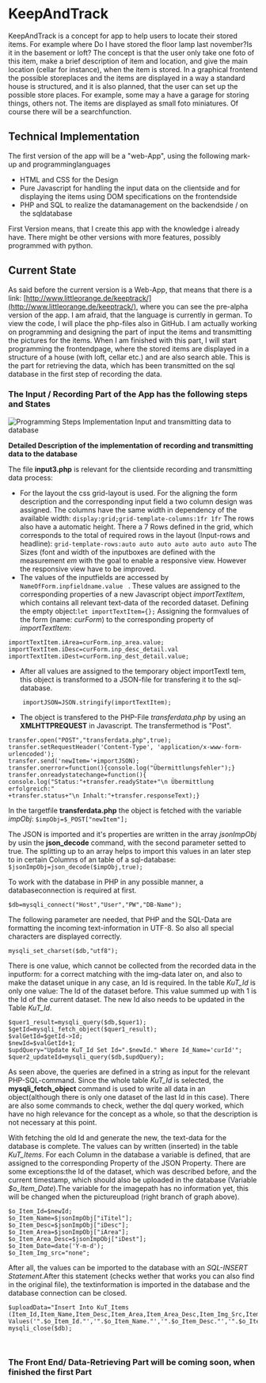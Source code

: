 # KeepAndTrack
KeepAndTrack is a concept for app to help users to locate their stored items. For example where Do I have stored the floor lamp last november?Is it in the basement or loft? The concept is that the user only take one foto of this item, make a brief description of item and location, and give the main location (cellar for instance), when the item is stored. In a graphical frontend the possible storeplaces and the items are displayed in a way a standard house is structured, and it is also planned, that the user can set up the possible store places. For example, some may a have a garage for storing things, others not.  The items are displayed as small foto miniatures. Of course there will be a searchfunction.

## Technical Implementation
The first version of the app will be a "web-App", using the following mark-up and programminglanguages 
- HTML and CSS for the Design
- Pure Javascript for handling the input data on the clientside and for displaying the items using DOM specifications on the frontendside
- PHP and SQL to realize the datamanagement on the backendside / on the sqldatabase

First Version means, that I create this app with the knowledge i already have. There might be other versions with more features, possibly programmed with python.

## Current State
As said before the current version is a Web-App, that means that there is a link: [http://www.littleorange.de/keeptrack/](http://www.littleorange.de/keeptrack/), where you can see the pre-alpha version of the app. I am afraid, that the language is currently in german. To view the code, I will place the php-files also in GitHub. I am actually working on programming and designing the part of input the items and transmitting the pictures for the items. When I am finished with this part, I will start programming the frontendpage, where the stored items are displayed in a structure of a house (with loft, cellar etc.) and are also search able. This is the part for retrieving the data, which has been transmitted on the sql database in the first step of recording the data.

### The Input / Recording Part of the App has the following steps and States
![Programming Steps Implementation Input and transmitting data to database](http://www.littleorange.de/keeptrack/o_bilder/InputDiagramm.jpg)

**Detailed Description of the implementation of recording and transmitting data to the database**

The file __input3.php__ is relevant for the clientside recording and transmitting data process:
- For the layout the css grid-layout is used. For the aligning the form description and the corresponding input field a two column design was assigned. The columns have the same width in dependency of the available width:
``` display:grid;grid-template-columns:1fr 1fr ```
The rows also have a automatic height. There a 7 Rows defined in the grid, which corresponds to the total of required rows in the layout (Input-rows and headline):
``` grid-template-rows:auto auto auto auto auto auto auto ```
The Sizes (font and width of the inputboxes are defined with the measurement _em_ with the goal to enable a responsive view. However the responsive view have to be improved.
- The values of the inputfields are accessed by ```NameOfForm.inpfieldname.value ``` . These values are assigned to the corresponding properties of a new Javascript object _importTextItem_, which contains all relevant text-data of the recorded dataset.
Defining the empty object:```let importTextItem={};```
Assigning the formvalues of the form (name: _curForm_) to the corresponding property of _importTextItem_:

```importTextItem.iTitel=curForm.inp_title.value;
importTextItem.iArea=curForm.inp_area.value;
importTextItem.iDesc=curForm.inp_desc_detail.val
importTextItem.iDest=curForm.inp_dest_detail.value;
```  
- After all values are assigned to the temporary object importTextI
tem, this object is transformed to a JSON-file for transfering it to the sql-database.

```    importJSON=JSON.stringify(importTextItem);```

- The object is transfered to the PHP-File _transferdata.php_ by using an **XMLHTTPREQUEST** in Javascript. The transfermethod is "Post".
``` var transfer=new XMLHttpRequest();
transfer.open("POST","transferdata.php",true);
transfer.setRequestHeader('Content-Type', 'application/x-www-form-urlencoded');
transfer.send('newItem='+importJSON);
transfer.onerror=function(){console.log("Übermittlungsfehler");}
transfer.onreadystatechange=function(){
console.log("Status:"+transfer.readyState+"\n Übermittlung erfolgreich:"
+transfer.status+"\n Inhalt:"+transfer.responseText);} 
```

In the targetfile __transferdata.php__ the object is fetched with the variable _impObj_:
```$impObj=$_POST["newItem"];```

The JSON is imported and it's properties are written in the array _jsonImpObj_ by usin the __json_decode__ command, with the second parameter setted to true. The splitting up to an array helps to import this values in an later step to in certain Columns of an table of a sql-database:
```$jsonImpObj=json_decode($impObj,true);```

To work with the database in PHP in any possible manner, a databaseconnection is required at first.

```$db=mysqli_connect("Host","User","PW","DB-Name");```

The following parameter are needed, that PHP and the SQL-Data are formatting the incoming text-information in UTF-8. So also all special characters are displayed correctly.

```mb_internal_encoding('UTF-8');
mysqli_set_charset($db,"utf8");
```
There is one value, which cannot be collected from the recorded data in the inputform: for a correct matching with the img-data later on, and also to make the dataset unique in any case, an Id is required. In the table _KuT_Id_ is only one value: The Id of the dataset before. This value summed up with 1 is the Id of the current dataset. The new Id also needs to be updated in the Table _KuT_Id_.

```$quer1="SELECT * FROM KuT_Id";
$quer1_result=mysqli_query($db,$quer1);
$getId=mysqli_fetch_object($quer1_result);
$valGetId=$getId->Id;
$newId=$valGetId+1;
$updQuery="Update KuT_Id Set Id=".$newId." Where Id_Name='curId'";
$quer2_updateId=mysqli_query($db,$updQuery);
```
As seen above, the queries are defined in a string as input for the relevant PHP-SQL-command. Since the whole table _KuT_Id_ is selected, the __mysqli_fetch_object__ command is used to write all data in an object(although there is only one dataset of the last Id in this case). There are also some commands to check, wether the dql query worked, which have no high relevance for the concept as a whole, so that the description is not necessary at this point.

With fetching the old Id and generate the new, the text-data for the database is complete. The values can by written (inserted) in the table _KuT_Items_. For each Column in the database a variable is defined, that are assigned to the corresponding Property of the JSON Property. There are some exceptions:the Id of the dataset, which was described before, and the current timestamp, which should also be uploaded in the database (Variable _$o_Item_Date_).The variable for the imagepath has no information yet, this will be changed when the pictureupload (right branch of graph above).

```
$o_Item_Id=$newId;
$o_Item_Name=$jsonImpObj["iTitel"];
$o_Item_Desc=$jsonImpObj["iDesc"];
$o_Item_Area=$jsonImpObj["iArea"];
$o_Item_Area_Desc=$jsonImpObj["iDest"];
$o_Item_Date=date('Y-m-d');
$o_Item_Img_src="none";

```
After all, the values can be imported to the database with an _SQL-INSERT Statement_.After this statement (checks wether that works you can also find in the original file), the textinformation is imported in the database and the database connection can be closed.

```
$uploadData="Insert Into KuT_Items (Item_Id,Item_Name,Item_Desc,Item_Area,Item_Area_Desc,Item_Img_Src,Item_Date) Values('".$o_Item_Id."','".$o_Item_Name."','".$o_Item_Desc."','".$o_Item_Area."','".$o_Item_Area_Desc."','".$o_Item_Img_src."','".$o_Item_Date."')";
mysqli_close($db);



```
### The Front End/ Data-Retrieving Part will be coming soon, when finished the first Part
  
